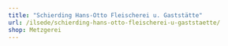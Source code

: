 ```yaml
---
title: "Schierding Hans-Otto Fleischerei u. Gaststätte"
url: /ilsede/schierding-hans-otto-fleischerei-u-gaststaette/
shop: Metzgerei
---
```

